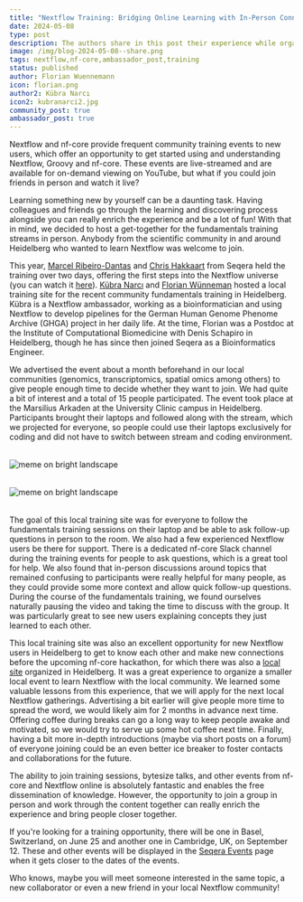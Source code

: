 ```yaml
---
title: "Nextflow Training: Bridging Online Learning with In-Person Connections"
date: 2024-05-08
type: post
description: The authors share in this post their experience while organizing a watch party for the Nextflow fundamentals training.
image: /img/blog-2024-05-08--share.png
tags: nextflow,nf-core,ambassador_post,training
status: published
author: Florian Wuennemann
icon: florian.png
author2: Kübra Narcı
icon2: kubranarci2.jpg
community_post: true
ambassador_post: true
---
```


Nextflow and nf-core provide frequent community training events to new users, which offer an opportunity to get started using and understanding Nextflow, Groovy and nf-core. These events are live-streamed and are available for on-demand viewing on YouTube, but what if you could join friends in person and watch it live?

<!-- end-archive-description -->

Learning something new by yourself can be a daunting task. Having colleagues and friends go through the learning and discovering process alongside you can really enrich the experience and be a lot of fun! With that in mind, we decided to host a get-together for the fundamentals training streams in person. Anybody from the scientific community in and around Heidelberg who wanted to learn Nextflow was welcome to join.

This year, [Marcel Ribeiro-Dantas](https://twitter.com/mribeirodantas) and [Chris Hakkaart](https://twitter.com/Chris_Hakk) from Seqera held the training over two days, offering the first steps into the Nextflow universe (you can watch it [here](https://www.youtube.com/playlist?list=PL3xpfTVZLcNgLBGLAiY6Rl9fizsz-DTCT)). [Kübra Narcı](https://twitter.com/kubranarci) and [Florian Wünneman](https://twitter.com/flowuenne) hosted a local training site for the recent community fundamentals training in Heidelberg. Kübra is a Nextflow ambassador, working as a bioinformatician and using Nextflow to develop pipelines for the German Human Genome Phenome Archive (GHGA) project in her daily life. At the time, Florian was a Postdoc at the Institute of Computational Biomedicine with Denis Schapiro in Heidelberg, though he has since then joined Seqera as a Bioinformatics Engineer.

We advertised the event about a month beforehand in our local communities (genomics, transcriptomics, spatial omics among others) to give people enough time to decide whether they want to join. We had quite a bit of interest and a total of 15 people participated. The event took place at the Marsilius Arkaden at the University Clinic campus in Heidelberg. Participants brought their laptops and followed along with the stream, which we projected for everyone, so people could use their laptops exclusively for coding and did not have to switch between stream and coding environment.

<div style="margin-top: 2rem; margin-bottom: 2rem;">
    <img src="/img/blog-2024-05-06-training-img1a.jpg" alt="meme on bright landscape" />
</div>

<div style="margin-top: 2rem; margin-bottom: 2rem;">
    <img src="/img/blog-2024-05-06-training-img2a.jpg" alt="meme on bright landscape" />
</div>

The goal of this local training site was for everyone to follow the fundamentals training sessions on their laptop and be able to ask follow-up questions in person to the room. We also had a few experienced Nextflow users be there for support. There is a dedicated nf-core Slack channel during the training events for people to ask questions, which is a great tool for help. We also found that in-person discussions around topics that remained confusing to participants were really helpful for many people, as they could provide some more context and allow quick follow-up questions. During the course of the fundamentals training, we found ourselves naturally pausing the video and taking the time to discuss with the group. It was particularly great to see new users explaining concepts they just learned to each other.

This local training site was also an excellent opportunity for new Nextflow users in Heidelberg to get to know each other and make new connections before the upcoming nf-core hackathon, for which there was also a [local site](https://nf-co.re/events/2024/hackathon-march-2024/germany-heidelberg) organized in Heidelberg. It was a great experience to organize a smaller local event to learn Nextflow with the local community. We learned some valuable lessons from this experience, that we will apply for the next local Nextflow gatherings. Advertising a bit earlier will give people more time to spread the word, we would likely aim for 2 months in advance next time. Offering coffee during breaks can go a long way to keep people awake and motivated, so we would try to serve up some hot coffee next time. Finally, having a bit more in-depth introductions (maybe via short posts on a forum) of everyone joining could be an even better ice breaker to foster contacts and collaborations for the future.

The ability to join training sessions, bytesize talks, and other events from nf-core and Nextflow online is absolutely fantastic and enables the free dissemination of knowledge. However, the opportunity to join a group in person and work through the content together can really enrich the experience and bring people closer together.

If you're looking for a training opportunity, there will be one in Basel, Switzerland, on June 25 and another one in Cambridge, UK, on September 12. These and other events will be displayed in the [Seqera Events](https://seqera.io/events/) page when it gets closer to the dates of the events.

Who knows, maybe you will meet someone interested in the same topic, a new collaborator or even a new friend in your local Nextflow community!
